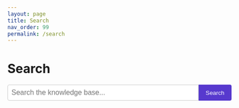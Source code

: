 ```yaml
---
layout: page
title: Search
nav_order: 99
permalink: /search
---
```


# Search

<div class="search-container">
  <input type="text" id="search-input" placeholder="Search the knowledge base...">
  <button id="search-button">Search</button>
</div>

<div class="search-results" id="search-results">
  <!-- Results will be displayed here -->
</div>

<script src="https://unpkg.com/lunr/lunr.js"></script>
<script>
  // Global variables
  let searchIndex;
  let searchData;
  
  // Load the search index when the page loads
  document.addEventListener('DOMContentLoaded', async () => {
    try {
      const response = await fetch('/assets/data/search-index.json');
      if (!response.ok) {
        throw new Error('Could not load search index');
      }
      
      const data = await response.json();
      searchData = data.documents;
      
      // Build the Lunr index
      searchIndex = lunr(function() {
        this.ref('id');
        this.field('title', { boost: 10 });
        this.field('content');
        this.field('tags', { boost: 5 });
        
        data.documents.forEach(doc => {
          this.add(doc);
        });
      });
      
      // Set up the search button
      document.getElementById('search-button').addEventListener('click', performSearch);
      
      // Set up enter key press
      document.getElementById('search-input').addEventListener('keypress', (e) => {
        if (e.key === 'Enter') {
          performSearch();
        }
      });
      
      // Auto-search from URL parameters
      const urlParams = new URLSearchParams(window.location.search);
      const query = urlParams.get('q');
      if (query) {
        document.getElementById('search-input').value = query;
        performSearch();
      }
      
    } catch (error) {
      console.error('Error loading search index:', error);
      document.getElementById('search-results').innerHTML = `
        <div class="search-error">
          <p>Search index not available. Please run the generate-search-index.ps1 script to create it.</p>
        </div>
      `;
    }
  });
  
  // Perform the search
  function performSearch() {
    const query = document.getElementById('search-input').value.trim();
    const resultsContainer = document.getElementById('search-results');
    
    if (!query || query.length < 2) {
      resultsContainer.innerHTML = '<p>Please enter at least 2 characters to search</p>';
      return;
    }
    
    try {
      // Update URL with search query
      const url = new URL(window.location);
      url.searchParams.set('q', query);
      window.history.replaceState({}, '', url);
      
      // Perform the search using Lunr
      const results = searchIndex.search(query);
      
      if (results.length === 0) {
        resultsContainer.innerHTML = '<p>No results found</p>';
        return;
      }
      
      // Display results
      const resultHtml = results.map(result => {
        const doc = searchData.find(d => d.id === result.ref);
        if (!doc) return '';
        
        // Extract context around the matching terms
        let context = '';
        const contentLower = doc.content.toLowerCase();
        const queryLower = query.toLowerCase();
        const position = contentLower.indexOf(queryLower);
        
        if (position !== -1) {
          const start = Math.max(0, position - 50);
          const end = Math.min(doc.content.length, position + query.length + 50);
          context = doc.content.substring(start, end).replace(
            new RegExp(`(${query})`, 'gi'), 
            '<mark>$1</mark>'
          );
          context = `...${context}...`;
        } else {
          context = doc.content.substring(0, 100) + '...';
        }
        
        return `
          <div class="search-result">
            <h3 class="search-result-title">
              <a href="${doc.url}">${doc.title}</a>
            </h3>
            <p class="search-result-context">${context}</p>
            <p class="search-result-metadata">
              ${doc.tags ? `<span class="search-result-tags">Tags: ${doc.tags.join(', ')}</span>` : ''}
              <span class="search-result-date">Last updated: ${doc.date || 'Unknown'}</span>
            </p>
          </div>
        `;
      }).join('');
      
      resultsContainer.innerHTML = `
        <h2>Found ${results.length} result${results.length === 1 ? '' : 's'}</h2>
        ${resultHtml}
      `;
      
    } catch (error) {
      console.error('Error during search:', error);
      resultsContainer.innerHTML = '<p>An error occurred during search</p>';
    }
  }
</script>

<style>
  .search-container {
    display: flex;
    margin-bottom: 1.5rem;
  }
  
  #search-input {
    flex: 1;
    padding: 0.5rem;
    font-size: 1rem;
    border: 1px solid #ccc;
    border-radius: 4px 0 0 4px;
  }
  
  #search-button {
    padding: 0.5rem 1rem;
    background-color: #5739ce;
    color: white;
    border: none;
    border-radius: 0 4px 4px 0;
    cursor: pointer;
  }
  
  #search-button:hover {
    background-color: #4827b0;
  }
  
  .search-result {
    margin-bottom: 1.5rem;
    padding-bottom: 1.5rem;
    border-bottom: 1px solid #eee;
  }
  
  .search-result-title {
    margin-bottom: 0.25rem;
  }
  
  .search-result-context {
    margin-bottom: 0.5rem;
    color: #444;
  }
  
  .search-result-context mark {
    background-color: #ffffcc;
    padding: 0.1rem;
  }
  
  .search-result-metadata {
    font-size: 0.8rem;
    color: #666;
  }
  
  .search-result-tags {
    margin-right: 1rem;
  }
  
  .search-error {
    padding: 1rem;
    background-color: #fff3f3;
    border-left: 3px solid #ff6b6b;
  }
</style>
